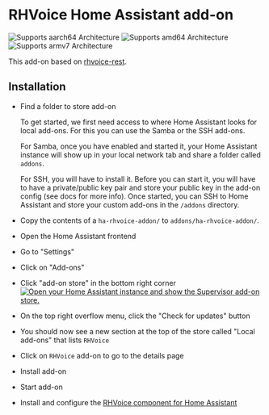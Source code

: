 # RHVoice Home Assistant add-on

![Supports aarch64 Architecture][aarch64-shield]
![Supports amd64 Architecture][amd64-shield]
![Supports armv7 Architecture][armv7-shield]

This add-on based on [rhvoice-rest](https://github.com/Aculeasis/rhvoice-rest).

## Installation

- Find a folder to store add-on

    To get started, we first need access to where Home Assistant looks for local add-ons. For this you can use the Samba or the SSH add-ons.

    For Samba, once you have enabled and started it, your Home Assistant instance will show up in your local network tab and share a folder called `addons`.

    For SSH, you will have to install it. Before you can start it, you will have to have a private/public key pair and store your public key in the add-on config (see docs for more info). Once started, you can SSH to Home Assistant and store your custom add-ons in the `/addons` directory.

- Copy the contents of a `ha-rhvoice-addon/` to `addons/ha-rhvoice-addon/`.
- Open the Home Assistant frontend
- Go to "Settings"
- Click on "Add-ons"
- Click "add-on store" in the bottom right corner [![Open your Home Assistant instance and show the Supervisor add-on store.](https://my.home-assistant.io/badges/supervisor_store.svg)](https://my.home-assistant.io/redirect/supervisor_store/)
- On the top right overflow menu, click the "Check for updates" button
- You should now see a new section at the top of the store called "Local add-ons" that lists `RHVoice`
- Click on `RHVoice` add-on to go to the details page
- Install add-on
- Start add-on
- Install and configure the [RHVoice component for Home Assistant](https://github.com/definitio/ha-rhvoice)

[aarch64-shield]: https://img.shields.io/badge/aarch64-yes-green.svg
[amd64-shield]: https://img.shields.io/badge/amd64-yes-green.svg
[armv7-shield]: https://img.shields.io/badge/armv7-yes-green.svg
